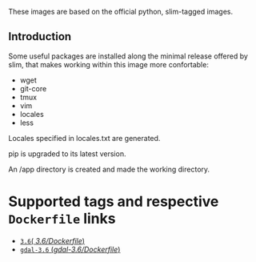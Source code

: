 These images are based on the official python, slim-tagged images.

## Introduction

Some useful packages are installed along the minimal release offered by slim,
that makes working within this image more confortable:

 - wget
 - git-core 
 - tmux 
 - vim 
 - locales 
 - less

Locales specified in locales.txt are generated.

pip is upgraded to its latest version.

An /app directory is created and made the working directory.

# Supported tags and respective `Dockerfile` links

-	[`3.6`( *3.6/Dockerfile*)](https://github.com/openpolis/python-slim/blob/master/versions/3.6/Dockerfile)
-	[`gdal-3.6` (*gdal-3.6/Dockerfile*)](https://github.com/openpolis/python-slim/blob/master/versions/gdal-3.6/Dockerfile)

